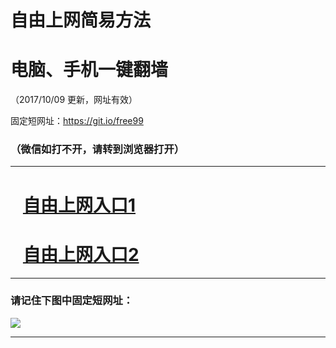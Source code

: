 ﻿# 自由上网简易方法

# 电脑、手机一键翻墙

（2017/10/09 更新，网址有效）

固定短网址：https://git.io/free99

### （微信如打不开，请转到浏览器打开）


***





# &nbsp;&nbsp; <a href="http://ft1901826350.fwq-tz-1001.info/fwqtz01.html?t=100900117144 " target="_blank">自由上网入口1</a>
# &nbsp;&nbsp; <a href="http://ft2059729110.fwq-tz-1002.info/fwqtz02.html?t=10090011428 " target="_blank">自由上网入口2</a>
***

### 请记住下图中固定短网址：

<img src="https://s3-us-west-2.amazonaws.com/fwq-1001/yjfq-20170905okok.png" /> 


***


